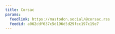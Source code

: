 ```yaml
---
title: Corsac
params:
  feedlink: https://mastodon.social/@corsac.rss
  feedid: a062ddf637c5d196d5d29fcc197c19e7
---
```

